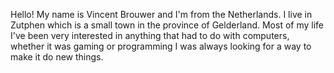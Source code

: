 Hello! My name is Vincent Brouwer and I'm from the Netherlands. I live in Zutphen which is a small town in the province of Gelderland. Most of my life I've been very interested in anything that had to do with computers, whether it was gaming or programming I was always looking for a way to make it do new things.
